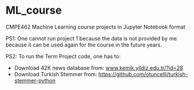 # ML_course
CMPE462 Machine Learning course projects in Jupyter Notebook format

PS1: One cannot run project 1 because the data is not provided by me because it can be used again for the course in the future years.

PS2: To run the Term Project code, one has to:
  - Download 42K news database from: www.kemik.yildiz.edu.tr/?id=28
  - Download Turkish Stemmer from: https://github.com/otuncelli/turkish-stemmer-python
